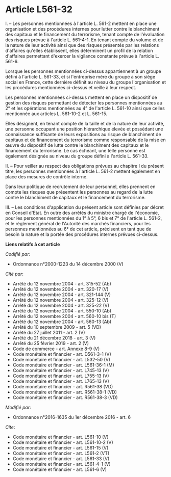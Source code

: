# Article L561-32

I. – Les personnes mentionnées à l'article L. 561-2 mettent en place une organisation et des procédures internes pour lutter
contre le blanchiment des capitaux et le financement du terrorisme, tenant compte de l'évaluation des risques prévue à
l'article L. 561-4-1. En tenant compte du volume et de la nature de leur activité ainsi que des risques présentés par les
relations d'affaires qu'elles établissent, elles déterminent un profil de la relation d'affaires permettant d'exercer la
vigilance constante prévue à l'article L. 561-6. 

Lorsque les personnes mentionnées ci-dessus appartiennent à un groupe défini à l'article L. 561-33, et si l'entreprise mère
du groupe a son siège social en France, cette dernière définit au niveau du groupe l'organisation et les procédures
mentionnées ci-dessus et veille à leur respect. 

Les personnes mentionnées ci-dessus mettent en place un dispositif de gestion des risques permettant de détecter les
personnes mentionnées au 2° et les opérations mentionnées au 4° de l'article L. 561-10 ainsi que celles mentionnée aux
articles L. 561-10-2 et L. 561-15. 

Elles désignent, en tenant compte de la taille et de la nature de leur activité, une personne occupant une position
hiérarchique élevée et possédant une connaissance suffisante de leurs expositions au risque de blanchiment de capitaux et de
financement du terrorisme comme responsable de la mise en œuvre du dispositif de lutte contre le blanchiment des capitaux et
le financement du terrorisme. Le cas échéant, une telle personne est également désignée au niveau du groupe défini à
l'article L. 561-33. 

II. – Pour veiller au respect des obligations prévues au chapitre I du présent titre, les personnes mentionnées à l'article
L. 561-2 mettent également en place des mesures de contrôle interne. 

Dans leur politique de recrutement de leur personnel, elles prennent en compte les risques que présentent les personnes au
regard de la lutte contre le blanchiment de capitaux et le financement du terrorisme. 

III. – Les conditions d'application du présent article sont définies par décret en Conseil d'Etat. En outre des arrêtés du
ministre chargé de l'économie, pour les personnes mentionnées du 1° à 5°, 6 bis et 7° de l'article L. 561-2, et le règlement
général de l'Autorité des marchés financiers, pour les personnes mentionnées au 6° de cet article, précisent en tant que de
besoin la nature et la portée des procédures internes prévues ci-dessus.

**Liens relatifs à cet article**

_Codifié par_:

  - Ordonnance n°2000-1223 du 14 décembre 2000 (V)

_Cité par_:

  - Arrêté du 12 novembre 2004 - art. 315-52 (Ab)
  - Arrêté du 12 novembre 2004 - art. 320-17 (V)
  - Arrêté du 12 novembre 2004 - art. 321-144 (V)
  - Arrêté du 12 novembre 2004 - art. 325-12 (V)
  - Arrêté du 12 novembre 2004 - art. 325-22 (V)
  - Arrêté du 12 novembre 2004 - art. 550-10 (Ab)
  - Arrêté du 12 novembre 2004 - art. 560-10 bis (T)
  - Arrêté du 12 novembre 2004 - art. 560-13 (Ab)
  - Arrêté du 10 septembre 2009 - art. 5 (VD)
  - Arrêté du 27 juillet 2011 - art. 2 (V)
  - Arrêté du 21 décembre 2018 - art. 3 (V)
  - Arrêté du 25 février 2019 - art. 2 (V)
  - Code de commerce - art. Annexe 8-9 (V)
  - Code monétaire et financier - art. D561-3-1 (V)
  - Code monétaire et financier - art. L532-50 (V)
  - Code monétaire et financier - art. L561-36-1 (M)
  - Code monétaire et financier - art. L745-13 (V)
  - Code monétaire et financier - art. L755-13 (V)
  - Code monétaire et financier - art. L765-13 (V)
  - Code monétaire et financier - art. R561-38 (VD)
  - Code monétaire et financier - art. R561-38-1 (VD)
  - Code monétaire et financier - art. R561-38-3 (VD)

_Modifié par_:

  - Ordonnance n°2016-1635 du 1er décembre 2016 - art. 6

_Cite_:

  - Code monétaire et financier - art. L561-10 (V)
  - Code monétaire et financier - art. L561-10-2 (V)
  - Code monétaire et financier - art. L561-15 (V)
  - Code monétaire et financier - art. L561-2 (VT)
  - Code monétaire et financier - art. L561-33 (V)
  - Code monétaire et financier - art. L561-4-1 (V)
  - Code monétaire et financier - art. L561-6 (V)
